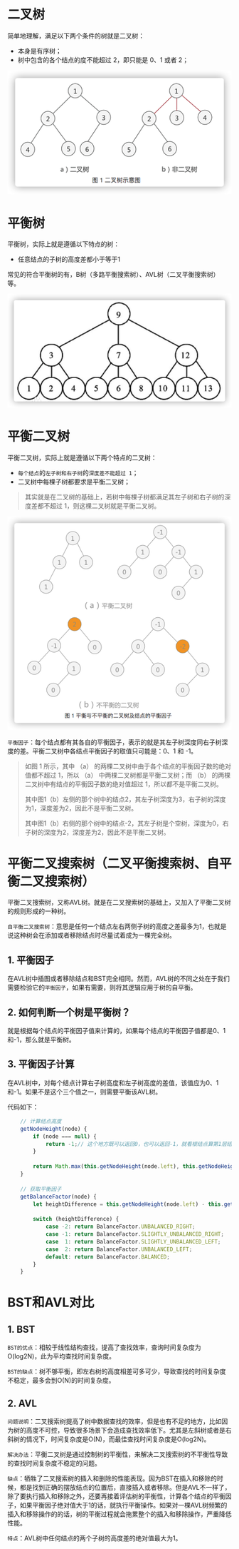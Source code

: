 # 二叉树
简单地理解，满足以下两个条件的树就是二叉树：
* 本身是有序树；
* 树中包含的各个结点的度不能超过 2，即只能是 0、1 或者 2；

![二叉树](../images/BinaryTree.png)

# 平衡树
平衡树，实际上就是遵循以下特点的树：
* 任意结点的子树的高度差都小于等于1

常见的符合平衡树的有，B树（多路平衡搜索树）、AVL树（二叉平衡搜索树）等。

![平衡树](../images/BalanceTree.png)

# 平衡二叉树
平衡二叉树，实际上就是遵循以下两个特点的二叉树：
* `每个结点`的`左子树和右子树`的`深度差不能超过 1`；
* 二叉树中每棵子树都要求是平衡二叉树；

> 其实就是在二叉树的基础上，若树中每棵子树都满足其左子树和右子树的深度差都不超过 1，则这棵二叉树就是平衡二叉树。

![AVL树](../images/AVL.png)

`平衡因子`：每个结点都有其各自的平衡因子，表示的就是其左子树深度同右子树深度的差。平衡二叉树中各结点平衡因子的取值只可能是：0、1 和 -1。

> 如图 1 所示，其中 （a） 的两棵二叉树中由于各个结点的平衡因子数的绝对值都不超过 1，所以 （a） 中两棵二叉树都是平衡二叉树；而 （b） 的两棵二叉树中有结点的平衡因子数的绝对值超过 1，所以都不是平衡二叉树。
>
> 其中图1（b）左侧的那个树中的结点2，其左子树深度为3，右子树的深度为1，深度差为2，因此不是平衡二叉树。
>
> 其中图1（b）右侧的那个树中的结点-2，其左子树是个空树，深度为0，右子树的深度为2，深度差为2，因此不是平衡二叉树。

# 平衡二叉搜索树（二叉平衡搜索树、自平衡二叉搜索树）
平衡二叉搜索树，又称AVL树。就是在二叉搜索树的基础上，又加入了平衡二叉树的规则形成的一种树。

`自平衡二叉搜索树`：意思是任何一个结点左右两侧子树的高度之差最多为1，也就是说这种树会在添加或者移除结点时尽量试着成为一棵完全树。

## 1. 平衡因子

在AVL树中插图或者移除结点和BST完全相同。然而，AVL树的不同之处在于我们需要检验它的`平衡因子`，如果有需要，则将其逻辑应用于树的自平衡。

## 2. 如何判断一个树是平衡树？
就是根据每个结点的平衡因子值来计算的，如果每个结点的平衡因子值都是0、1和-1，那么就是平衡树。

## 3. 平衡因子计算
在AVL树中，对每个结点计算右子树高度和左子树高度的差值，该值应为0、1和-1。如果不是这个三个值之一，则需要平衡该AVL树。

代码如下：

```javascript
    // 计算结点高度
    getNodeHeight(node) {
        if (node === null) {
            return -1;// 这个地方既可以返回0，也可以返回-1，就看根结点算第1层结点，还是第0层结点，如果是第0层，则返回-1
        }
        
        return Math.max(this.getNodeHeight(node.left), this.getNodeHeight(node.right)) + 1;
    }

    // 获取平衡因子
    getBalanceFactor(node) {
        let heightDifference = this.getNodeHeight(node.left) - this.getNodeHeight(node.right);// 这就是平衡因子（具体的代码解释在BinaryBalanceSearchTree.js里）

        switch (heightDifference) {
            case -2: return BalanceFactor.UNBALANCED_RIGHT;
            case -1: return BalanceFactor.SLIGHTLY_UNBALANCED_RIGHT;
            case  1: return BalanceFactor.SLIGHTLY_UNBALANCED_LEFT;
            case  2: return BalanceFactor.UNBALANCED_LEFT;
            default: return BalanceFactor.BALANCED;
        }
    }
```

# BST和AVL对比

## 1. BST
`BST的优点`：相较于线性结构查找，提高了查找效率，查询时间复杂度为O(log2N)，此为平均查找时间复杂度。

`BST的缺点`：树不够平衡，即左右树的高度相差可多可少，导致查找的时间复杂度不稳定，最多会到O(N)的时间复杂度。

## 2. AVL
`问题说明`：二叉搜索树提高了树中数据查找的效率，但是也有不足的地方，比如因为树的高度不可控，导致很多场景下会造成查找效率低下。尤其是左斜树或者是右斜树的情况下，时间复杂度是O(N)，而最佳查找时间复杂度是O(log2N)。

`解决办法`：平衡二叉树是通过控制树的平衡性，来解决二叉搜索树的不平衡性导致的查找时间复杂度不稳定的问题。

`缺点`：牺牲了二叉搜索树的插入和删除的性能表现。因为BST在插入和移除的时候，都是找到正确的摆放结点的位置后，直接插入或者移除。但是AVL不一样了，除了要执行插入和移除之外，还要再接着评估树的平衡性，计算各个结点的平衡因子，如果平衡因子绝对值大于1的话，就执行平衡操作。如果对一棵AVL树频繁的插入和移除操作的的话，树的平衡过程就会拖累整个的插入和移除操作，严重降低性能。

`特点`：AVL树中任何结点的两个子树的高度差的绝对值最大为1。